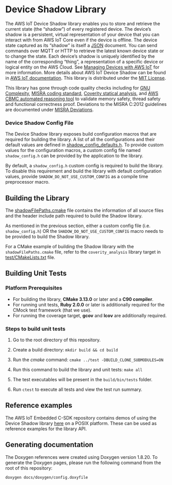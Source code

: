 # Device Shadow Library

The AWS IoT Device Shadow library enables you to store and retrieve the current state (the “shadow”) of every registered device. The device’s shadow is a persistent, virtual representation of your device that you can interact with from AWS IoT Core even if the device is offline. The device state captured as its “shadow” is itself a [JSON](https://www.json.org/) document. You can send commands over MQTT or HTTP to retrieve the latest known device state or to change the state. Each device’s shadow is uniquely identified by the name of the corresponding “thing”, a representation of a specific device or logical entity on the AWS Cloud. See [Managing Devices with AWS IoT](https://docs.aws.amazon.com/iot/latest/developerguide/iot-thing-management.html) for more information. More details about AWS IoT Device Shadow can be found in [AWS IoT documentation](https://docs.aws.amazon.com/iot/latest/developerguide/iot-device-shadows.html). This library is distributed under the [MIT License](LICENSE).

This library has gone through code quality checks including for [GNU Complexity](https://www.gnu.org/software/complexity/manual/complexity.html), [MISRA coding standard](https://www.misra.org.uk/MISRAHome/MISRAC2012/tabid/196/Default.aspx), [Coverity statical analysis](https://scan.coverity.com/), and [AWS CBMC automated reasoning tool](https://www.youtube.com/watch?v=YwQHAPRhQkI&feature=youtu.be&t=1721) to validate memory safety, thread safety and functional correctness proof.  Deviations to the MISRA C:2012 guidelines are documented under [MISRA Deviations](MISRA.md). 

### Device Shadow Config File
The Device Shadow library exposes build configuration macros that are required for building the library.
A list of all the configurations and their default values are defined in [shadow_config_defaults.h](source/include/shadow_config_defaults.h). 
To provide custom values for the configuration macros, a custom config file named `shadow_config.h` can be provided by the application to the library.

By default, a `shadow_config.h` custom config is required to build the library. To disable this requirement
and build the library with default configuration values, provide `SHADOW_DO_NOT_USE_CUSTOM_CONFIG` as a compile time preprocessor macro.

## Building the Library

The [shadowFilePaths.cmake](shadowFilePaths.cmake) file contains the information of all source files and the header include path required to build the Shadow library.

As mentioned in the previous section, either a custom config file (i.e. `shadow_config.h`) OR the `SHADOW_DO_NOT_USE_CUSTOM_CONFIG` macro needs to be provided to build the Shadow library.

For a CMake example of building the Shadow library with the `shadowFilePaths.cmake` file, refer to the `coverity_analysis` library target in [test/CMakeLists.txt](test/CMakeLists.txt) file.

## Building Unit Tests

### Platform Prerequisites

- For building the library, **CMake 3.13.0** or later and a **C90 compiler**.
- For running unit tests, **Ruby 2.0.0** or later is additionally required for the CMock test framework (that we use).
- For running the coverage target, **gcov** and **lcov** are additionally required.

### Steps to build unit tests

1. Go to the root directory of this repository.

1. Create a build directory: `mkdir build && cd build`

1. Run the *cmake* command: `cmake ../test -DBUILD_CLONE_SUBMODULES=ON`

1. Run this command to build the library and unit tests: `make all`

1. The test executables will be present in the `build/bin/tests` folder.

1. Run `ctest` to execute all tests and view the test run summary.

## Reference examples

The AWS IoT Embedded C-SDK repository contains demos of using the Device Shadow library [here](https://github.com/aws/aws-iot-device-sdk-embedded-C/tree/master/demos/shadow) on a POSIX platform. These can be used as reference examples for the library API.

## Generating documentation

The Doxygen references were created using Doxygen version 1.8.20. To generate the
Doxygen pages, please run the following command from the root of this repository:

```shell
doxygen docs/doxygen/config.doxyfile
```


